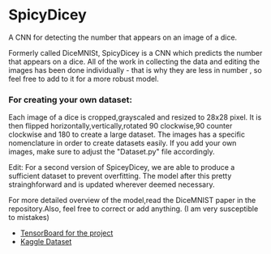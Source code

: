 # SpicyDicey
A CNN for detecting the number that appears on an image of a dice.

Formerly called DiceMNISt, SpicyDicey is a CNN which predicts the number that appears on a dice. All of the work in collecting the data and editing the images has been done individually - that is why they are less in number , so feel free to add to it for a more robust model.

<h3> For creating your own dataset: </h3>
Each image of a dice is cropped,grayscaled and resized to 28x28 pixel. It is then flipped horizontally,vertically,rotated 90 clockwise,90 counter clockwise and 180 to create a large dataset. The images has a specific nomenclature in order to create datasets easily. If you add your own images, make sure to adjust the "Dataset.py" file accordingly.

<p1>Edit: For a second version of SpiceyDicey, we are able to produce a sufficient dataset to prevent overfitting. The model after this pretty strainghforward and is updated wherever deemed necessary.</p1>

<p1>For more detailed overview of the model,read the DiceMNIST paper in the repository.Also, feel free to correct or add anything. (I am very susceptible to mistakes) </p1>


* [TensorBoard for the project](https://tensorboard.dev/experiment/TzCA1ZjpREaEcgx3BVZmGQ/)
* [Kaggle Dataset](https://kaggle.com/dataset/9cd0a88268618fdb601af75d668ccebc52ff49cc5f74a1b56256b5e97f574d76)
